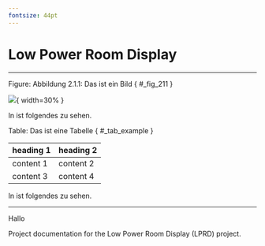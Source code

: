 ```yaml
---
fontsize: 44pt
---
```


# Low Power Room Display

---

<!-- Die Nummerierung wird automatisch für das Dokument erstellt, dabei ist es wichtig eine eindeutige ID festzulegen mit #ID -->

<!-- So wird ein Bild angegeben -->

<!-- Keyword "Figure:" Abbildung <Nummer>: <Bildunterschrift> -->
Figure: Abbildung 2.1.1: Das ist ein Bild { #_fig_211 }

![](img/LPRD-Logo.svg){ width=30% }

<!-- So wird ein Bild referenziert -->
In [](#_fig_logo) ist folgendes zu sehen. 

<!-- So wird eine Tabelle angegeben -->
<!-- Keyword "Table:" Abbildung <Nummer>: <Tabellenunterschrift> -->
Table: Das ist eine Tabelle { #_tab_example }

| heading 1| heading 2 | 
| - | - | 
| content 1 | content 2 |
| content 3 | content 4 |

<!-- So wird eine Tabelle referenziert -->
In [](#_tab_example) ist folgendes zu sehen. 



---

Hallo

Project documentation for the Low Power Room Display (LPRD) project.
